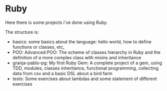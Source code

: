 # Ruby

Here there is some projects i've done using Ruby.  

The structure is:  

* basics: some basics about the language: hello world, how to define functions or classes, etc,
* POO: Advanced POO: The scheme of classes hierarchy in Ruby and the definition of a more complex class with mixins and inheritance
* granja-pablo-pg: My first Ruby Gem: A complete project of a gem, using TDD, modules, classes inheritance, functional programming, collecting data from csv and a basic DSL about a bird farm
* tests: Some exercises about lambdas and some statement of different exercises
